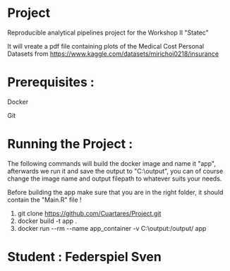 # Project

Reproducible analytical pipelines project for the Workshop II "Statec"

It will vreate a pdf file containing plots of the Medical Cost Personal Datasets from https://www.kaggle.com/datasets/mirichoi0218/insurance

# Prerequisites :

Docker

Git

# Running the Project :

The following commands will build the docker image and name it "app",
afterwards we run it and save the output to "C:\output",
you can of course change the image name and output filepath to whatever suits your needs.

Before building the app make sure that you are in the right folder, it should contain the "Main.R" file !

1) git clone https://github.com/Cuartares/Project.git
2) docker build -t app .
3) docker run --rm --name app_container -v C:\output:/output/ app

# Student : Federspiel Sven
